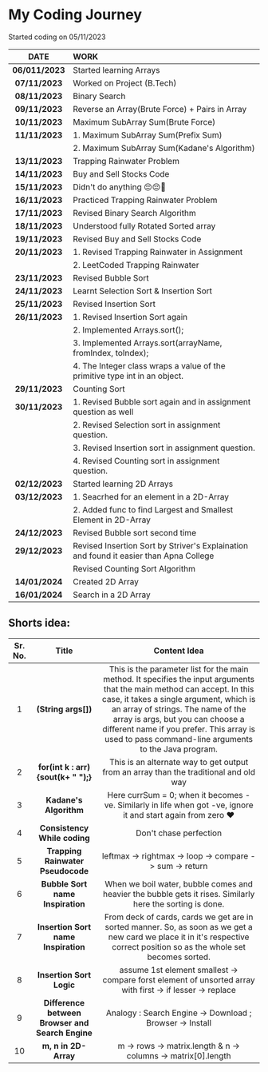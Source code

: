 # My Coding Journey

Started coding on 05/11/2023

|    **DATE**     | **WORK**                                                                               |
| :-------------: | :------------------------------------------------------------------------------------- |
| **06/011/2023** | Started learning Arrays                                                                |
| **07/11/2023**  | Worked on Project (B.Tech)                                                             |
| **08/11/2023**  | Binary Search                                                                          |
| **09/11/2023**  | Reverse an Array(Brute Force) + Pairs in Array                                         |
| **10/11/2023**  | Maximum SubArray Sum(Brute Force)                                                      |
| **11/11/2023**  | 1. Maximum SubArray Sum(Prefix Sum)                                                    |
|                 | 2. Maximum SubArray Sum(Kadane's Algorithm)                                            |
| **13/11/2023**  | Trapping Rainwater Problem                                                             |
| **14/11/2023**  | Buy and Sell Stocks Code                                                               |
| **15/11/2023**  | Didn't do anything 😔😔🤧                                                              |
| **16/11/2023**  | Practiced Trapping Rainwater Problem                                                   |
| **17/11/2023**  | Revised Binary Search Algorithm                                                        |
| **18/11/2023**  | Understood fully Rotated Sorted array                                                  |
| **19/11/2023**  | Revised Buy and Sell Stocks Code                                                       |
| **20/11/2023**  | 1. Revised Trapping Rainwater in Assignment                                            |
|                 | 2. LeetCoded Trapping Rainwater                                                        |
| **23/11/2023**  | Revised Bubble Sort                                                                    |
| **24/11/2023**  | Learnt Selection Sort & Insertion Sort                                                 |
| **25/11/2023**  | Revised Insertion Sort                                                                 |
| **26/11/2023**  | 1. Revised Insertion Sort again                                                        |
|                 | 2. Implemented Arrays.sort();                                                          |
|                 | 3. Implemented Arrays.sort(arrayName, fromIndex, toIndex);                             |
|                 | 4. The Integer class wraps a value of the primitive type int in an object.             |
| **29/11/2023**  | Counting Sort                                                                          |
| **30/11/2023**  | 1. Revised Bubble sort again and in assignment question as well                        |
|                 | 2. Revised Selection sort in assignment question.                                      |
|                 | 3. Revised Insertion sort in assignment question.                                      |
|                 | 4. Revised Counting sort in assignment question.                                       |
| **02/12/2023**  | Started learning 2D Arrays                                                             |
| **03/12/2023**  | 1. Seacrhed for an element in a 2D-Array                                               |
|                 | 2. Added func to find Largest and Smallest Element in 2D-Array                         |
| **24/12/2023**  | Revised Bubble sort second time                                                        |
| **29/12/2023**  | Revised Insertion Sort by Striver's Explaination and found it easier than Apna College |
|                 | Revised Counting Sort Algorithm                                                        |
| **14/01/2024**  | Created 2D Array                                                                       |
| **16/01/2024**  | Search in a 2D Array                                                                   |

## Shorts idea:

| Sr. No. |                      Title                       |                                                                                                                                                                    Content Idea                                                                                                                                                                    |
| :-----: | :----------------------------------------------: | :------------------------------------------------------------------------------------------------------------------------------------------------------------------------------------------------------------------------------------------------------------------------------------------------------------------------------------------------: |
|    1    |               **(String args[])**                | This is the parameter list for the main method. It specifies the input arguments that the main method can accept. In this case, it takes a single argument, which is an array of strings. The name of the array is args, but you can choose a different name if you prefer. This array is used to pass command-line arguments to the Java program. |
|    2    |       **for(int k : arr){sout(k+ " ");}**        |                                                                                                                               This is an alternate way to get output from an array than the traditional and old way                                                                                                                                |
|    3    |              **Kadane's Algorithm**              |                                                                                                                   Here currSum = 0; when it becomes -ve. Similarly in life when got -ve, ignore it and start again from zero ❤️                                                                                                                    |
|    4    |           **Consistency While coding**           |                                                                                                                                                               Don't chase perfection                                                                                                                                                               |
|    5    |        **Trapping Rainwater Pseudocode**         |                                                                                                                                              leftmax -> rightmax -> loop -> compare -> sum -> return                                                                                                                                               |
|    6    |         **Bubble Sort name Inspiration**         |                                                                                                                     When we boil water, bubble comes and heavier the bubble gets it rises. Similarly here the sorting is done.                                                                                                                     |
|    7    |       **Insertion Sort name Inspiration**        |                                                                                    From deck of cards, cards we get are in sorted manner. So, as soon as we get a new card we place it in it's respective correct position so as the whole set becomes sorted.                                                                                     |
|    8    |             **Insertion Sort Logic**             |                                                                                                                     assume 1st element smallest -> compare forst element of unsorted array with first -> if lesser -> replace                                                                                                                      |
|    9    | **Difference between Browser and Search Engine** |                                                                                                                                              Analogy : Search Engine -> Download ; Browser -> Install                                                                                                                                              |
|   10    |               **m, n in 2D-Array**               |                                                                                                                                           m -> rows -> matrix.length & n -> columns -> matrix[0].length                                                                                                                                            |
